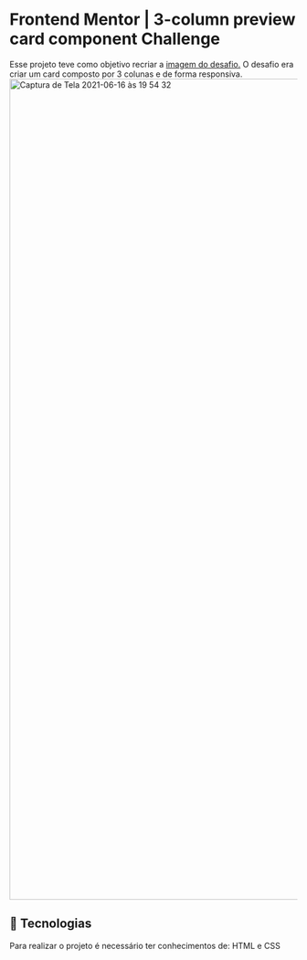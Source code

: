 # Frontend Mentor | 3-column preview card component Challenge

Esse projeto teve como objetivo recriar a [imagem do desafio.](https://www.frontendmentor.io/challenges/3column-preview-card-component-pH92eAR2-)
O desafio era criar um card composto por 3 colunas e de forma responsiva.
<img width="1438" alt="Captura de Tela 2021-06-16 às 19 54 32" src="https://user-images.githubusercontent.com/84260347/122309434-ab7ea080-cee4-11eb-8007-45552bd615f2.png">

## 🚀 Tecnologias

Para realizar o projeto é necessário ter conhecimentos de: HTML e CSS
